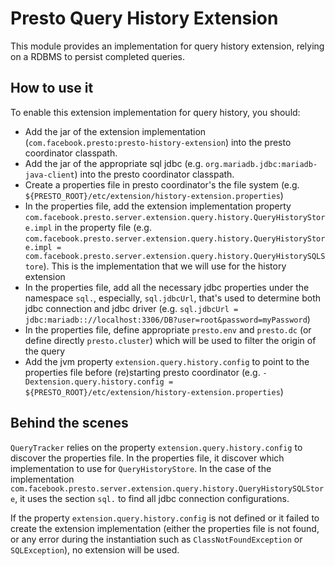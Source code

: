 # Presto Query History Extension

This module provides an implementation for query history extension, relying on a RDBMS to persist completed queries.

## How to use it

To enable this extension implementation for query history, you should:

* Add the jar of the extension implementation (`com.facebook.presto:presto-history-extension`) into the presto coordinator classpath.
* Add the jar of the appropriate sql jdbc (e.g. `org.mariadb.jdbc:mariadb-java-client`) into the presto coordinator classpath.
* Create a properties file in presto coordinator's the file system (e.g. `${PRESTO_ROOT}/etc/extension/history-extension.properties`)
* In the properties file, add the extension implementation property `com.facebook.presto.server.extension.query.history.QueryHistoryStore.impl` in the property file (e.g. `com.facebook.presto.server.extension.query.history.QueryHistoryStore.impl = com.facebook.presto.server.extension.query.history.QueryHistorySQLStore`). This is the implementation that we will use for the history extension
* In the properties file, add all the necessary jdbc properties under the namespace `sql.`, especially, `sql.jdbcUrl`, that's used to determine both jdbc connection and jdbc driver (e.g. `sql.jdbcUrl = jdbc:mariadb:://localhost:3306/DB?user=root&password=myPassword`)
* In the properties file, define appropriate `presto.env` and `presto.dc` (or define directly `presto.cluster`) which will be used to filter the origin of the query
* Add the jvm property `extension.query.history.config` to point to the properties file before (re)starting presto coordinator (e.g. `-Dextension.query.history.config = ${PRESTO_ROOT}/etc/extension/history-extension.properties`)

## Behind the scenes

`QueryTracker` relies on the property `extension.query.history.config` to discover the properties file. In the properties file, it discover which implementation to use for `QueryHistoryStore`. In the case of the implementation `com.facebook.presto.server.extension.query.history.QueryHistorySQLStore`, it uses the section `sql.` to find all jdbc connection configurations.

If the property `extension.query.history.config` is not defined or it failed to create the extension implementation (either the properties file is not found, or any error during the instantiation such as `ClassNotFoundException` or `SQLException`), no extension will be used.
